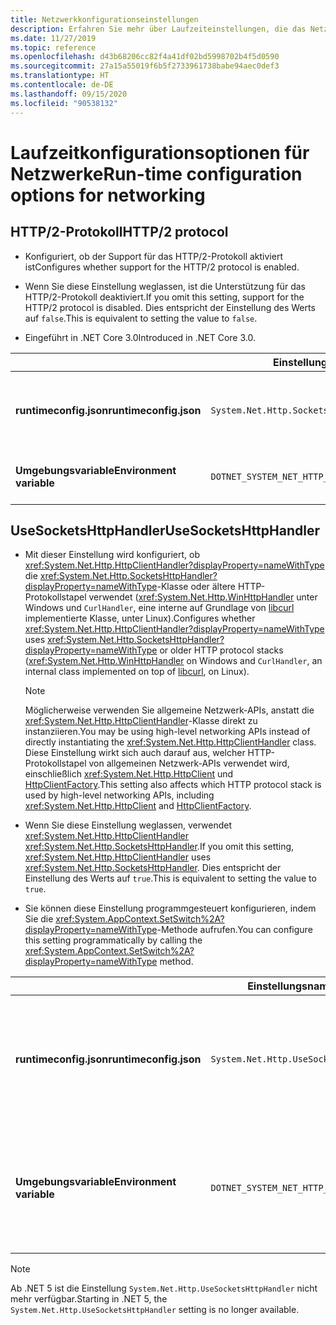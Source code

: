 ```yaml
---
title: Netzwerkkonfigurationseinstellungen
description: Erfahren Sie mehr über Laufzeiteinstellungen, die das Netzwerk für .NET Core-Apps konfigurieren.
ms.date: 11/27/2019
ms.topic: reference
ms.openlocfilehash: d43b68206cc82f4a41df02bd5998702b4f5d0590
ms.sourcegitcommit: 27a15a55019f6b5f2733961738babe94aec0def3
ms.translationtype: HT
ms.contentlocale: de-DE
ms.lasthandoff: 09/15/2020
ms.locfileid: "90538132"
---
```

# <a name="run-time-configuration-options-for-networking"></a><span data-ttu-id="72d94-103">Laufzeitkonfigurationsoptionen für Netzwerke</span><span class="sxs-lookup"><span data-stu-id="72d94-103">Run-time configuration options for networking</span></span>

## <a name="http2-protocol"></a><span data-ttu-id="72d94-104">HTTP/2-Protokoll</span><span class="sxs-lookup"><span data-stu-id="72d94-104">HTTP/2 protocol</span></span>

- <span data-ttu-id="72d94-105">Konfiguriert, ob der Support für das HTTP/2-Protokoll aktiviert ist</span><span class="sxs-lookup"><span data-stu-id="72d94-105">Configures whether support for the HTTP/2 protocol is enabled.</span></span>

- <span data-ttu-id="72d94-106">Wenn Sie diese Einstellung weglassen, ist die Unterstützung für das HTTP/2-Protokoll deaktiviert.</span><span class="sxs-lookup"><span data-stu-id="72d94-106">If you omit this setting, support for the HTTP/2 protocol is disabled.</span></span> <span data-ttu-id="72d94-107">Dies entspricht der Einstellung des Werts auf `false`.</span><span class="sxs-lookup"><span data-stu-id="72d94-107">This is equivalent to setting the value to `false`.</span></span>

- <span data-ttu-id="72d94-108">Eingeführt in .NET Core 3.0</span><span class="sxs-lookup"><span data-stu-id="72d94-108">Introduced in .NET Core 3.0.</span></span>

| | <span data-ttu-id="72d94-109">Einstellungsname</span><span class="sxs-lookup"><span data-stu-id="72d94-109">Setting name</span></span> | <span data-ttu-id="72d94-110">Werte</span><span class="sxs-lookup"><span data-stu-id="72d94-110">Values</span></span> |
| - | - | - |
| <span data-ttu-id="72d94-111">**runtimeconfig.json**</span><span class="sxs-lookup"><span data-stu-id="72d94-111">**runtimeconfig.json**</span></span> | `System.Net.Http.SocketsHttpHandler.Http2Support` | <span data-ttu-id="72d94-112">`false` – deaktiviert</span><span class="sxs-lookup"><span data-stu-id="72d94-112">`false` - disabled</span></span><br/><span data-ttu-id="72d94-113">`true` – aktiviert</span><span class="sxs-lookup"><span data-stu-id="72d94-113">`true` - enabled</span></span> |
| <span data-ttu-id="72d94-114">**Umgebungsvariable**</span><span class="sxs-lookup"><span data-stu-id="72d94-114">**Environment variable**</span></span> | `DOTNET_SYSTEM_NET_HTTP_SOCKETSHTTPHANDLER_HTTP2SUPPORT` | <span data-ttu-id="72d94-115">`0` – deaktiviert</span><span class="sxs-lookup"><span data-stu-id="72d94-115">`0` - disabled</span></span><br/><span data-ttu-id="72d94-116">`1` – aktiviert</span><span class="sxs-lookup"><span data-stu-id="72d94-116">`1` - enabled</span></span> |

## <a name="usesocketshttphandler"></a><span data-ttu-id="72d94-117">UseSocketsHttpHandler</span><span class="sxs-lookup"><span data-stu-id="72d94-117">UseSocketsHttpHandler</span></span>

- <span data-ttu-id="72d94-118">Mit dieser Einstellung wird konfiguriert, ob <xref:System.Net.Http.HttpClientHandler?displayProperty=nameWithType> die <xref:System.Net.Http.SocketsHttpHandler?displayProperty=nameWithType>-Klasse oder ältere HTTP-Protokollstapel verwendet (<xref:System.Net.Http.WinHttpHandler> unter Windows und `CurlHandler`, eine interne auf Grundlage von [libcurl](https://curl.haxx.se/libcurl/) implementierte Klasse, unter Linux).</span><span class="sxs-lookup"><span data-stu-id="72d94-118">Configures whether <xref:System.Net.Http.HttpClientHandler?displayProperty=nameWithType> uses <xref:System.Net.Http.SocketsHttpHandler?displayProperty=nameWithType> or older HTTP protocol stacks (<xref:System.Net.Http.WinHttpHandler> on Windows and `CurlHandler`, an internal class implemented on top of [libcurl](https://curl.haxx.se/libcurl/), on Linux).</span></span>

  > [!NOTE]
  > <span data-ttu-id="72d94-119">Möglicherweise verwenden Sie allgemeine Netzwerk-APIs, anstatt die <xref:System.Net.Http.HttpClientHandler>-Klasse direkt zu instanziieren.</span><span class="sxs-lookup"><span data-stu-id="72d94-119">You may be using high-level networking APIs instead of directly instantiating the <xref:System.Net.Http.HttpClientHandler> class.</span></span> <span data-ttu-id="72d94-120">Diese Einstellung wirkt sich auch darauf aus, welcher HTTP-Protokollstapel von allgemeinen Netzwerk-APIs verwendet wird, einschließlich <xref:System.Net.Http.HttpClient> und [HttpClientFactory](/previous-versions/aspnet/hh995280(v=vs.118)).</span><span class="sxs-lookup"><span data-stu-id="72d94-120">This setting also affects which HTTP protocol stack is used by high-level networking APIs, including <xref:System.Net.Http.HttpClient> and [HttpClientFactory](/previous-versions/aspnet/hh995280(v=vs.118)).</span></span>

- <span data-ttu-id="72d94-121">Wenn Sie diese Einstellung weglassen, verwendet <xref:System.Net.Http.HttpClientHandler> <xref:System.Net.Http.SocketsHttpHandler>.</span><span class="sxs-lookup"><span data-stu-id="72d94-121">If you omit this setting, <xref:System.Net.Http.HttpClientHandler> uses <xref:System.Net.Http.SocketsHttpHandler>.</span></span> <span data-ttu-id="72d94-122">Dies entspricht der Einstellung des Werts auf `true`.</span><span class="sxs-lookup"><span data-stu-id="72d94-122">This is equivalent to setting the value to `true`.</span></span>

- <span data-ttu-id="72d94-123">Sie können diese Einstellung programmgesteuert konfigurieren, indem Sie die <xref:System.AppContext.SetSwitch%2A?displayProperty=nameWithType>-Methode aufrufen.</span><span class="sxs-lookup"><span data-stu-id="72d94-123">You can configure this setting programmatically by calling the <xref:System.AppContext.SetSwitch%2A?displayProperty=nameWithType> method.</span></span>

| | <span data-ttu-id="72d94-124">Einstellungsname</span><span class="sxs-lookup"><span data-stu-id="72d94-124">Setting name</span></span> | <span data-ttu-id="72d94-125">Werte</span><span class="sxs-lookup"><span data-stu-id="72d94-125">Values</span></span> |
| - | - | - |
| <span data-ttu-id="72d94-126">**runtimeconfig.json**</span><span class="sxs-lookup"><span data-stu-id="72d94-126">**runtimeconfig.json**</span></span> | `System.Net.Http.UseSocketsHttpHandler` | <span data-ttu-id="72d94-127">`true` – aktiviert die Verwendung von <xref:System.Net.Http.SocketsHttpHandler></span><span class="sxs-lookup"><span data-stu-id="72d94-127">`true` - enables the use of <xref:System.Net.Http.SocketsHttpHandler></span></span><br/><span data-ttu-id="72d94-128">`false`: ermöglicht die Verwendung von <xref:System.Net.Http.WinHttpHandler> unter Windows oder [libcurl](https://curl.haxx.se/libcurl/) unter Linux</span><span class="sxs-lookup"><span data-stu-id="72d94-128">`false` - enables the use of <xref:System.Net.Http.WinHttpHandler> on Windows or [libcurl](https://curl.haxx.se/libcurl/) on Linux</span></span> |
| <span data-ttu-id="72d94-129">**Umgebungsvariable**</span><span class="sxs-lookup"><span data-stu-id="72d94-129">**Environment variable**</span></span> | `DOTNET_SYSTEM_NET_HTTP_USESOCKETSHTTPHANDLER` | <span data-ttu-id="72d94-130">`1` – aktiviert die Verwendung von <xref:System.Net.Http.SocketsHttpHandler></span><span class="sxs-lookup"><span data-stu-id="72d94-130">`1` - enables the use of <xref:System.Net.Http.SocketsHttpHandler></span></span><br/><span data-ttu-id="72d94-131">`0`: ermöglicht die Verwendung von <xref:System.Net.Http.WinHttpHandler> unter Windows oder [libcurl](https://curl.haxx.se/libcurl/) unter Linux</span><span class="sxs-lookup"><span data-stu-id="72d94-131">`0` - enables the use of <xref:System.Net.Http.WinHttpHandler> on Windows or [libcurl](https://curl.haxx.se/libcurl/) on Linux</span></span> |

> [!NOTE]
> <span data-ttu-id="72d94-132">Ab .NET 5 ist die Einstellung `System.Net.Http.UseSocketsHttpHandler` nicht mehr verfügbar.</span><span class="sxs-lookup"><span data-stu-id="72d94-132">Starting in .NET 5, the `System.Net.Http.UseSocketsHttpHandler` setting is no longer available.</span></span>

